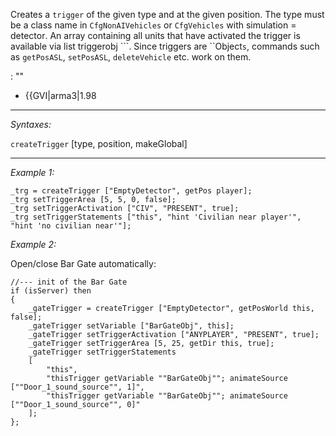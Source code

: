 Creates a `trigger` of the given type and at the given position. The type must be a class name in `CfgNonAIVehicles` or `CfgVehicles` with <syntaxhighlight lang="cpp" inline>simulation = detector</syntaxhighlight>. An array containing all units that have activated the trigger is available via <sqf inline>list triggerobj
```. Since triggers are ``Object`s`, commands such as `getPosASL`, `setPosASL`, `deleteVehicle` etc. work on them.

: ""
* {{GVI|arma3|1.98


---
*Syntaxes:*

`createTrigger` [type, position, makeGlobal]

---
*Example 1:*

```sqf
_trg = createTrigger ["EmptyDetector", getPos player];
_trg setTriggerArea [5, 5, 0, false];
_trg setTriggerActivation ["CIV", "PRESENT", true];
_trg setTriggerStatements ["this", "hint 'Civilian near player'", "hint 'no civilian near'"];
```

*Example 2:*

Open/close Bar Gate automatically:

```sqf
//--- init of the Bar Gate
if (isServer) then
{	
	_gateTrigger = createTrigger ["EmptyDetector", getPosWorld this, false];
	_gateTrigger setVariable ["BarGateObj", this];
	_gateTrigger setTriggerActivation ["ANYPLAYER", "PRESENT", true];
	_gateTrigger setTriggerArea [5, 25, getDir this, true];
	_gateTrigger setTriggerStatements 
	[
		"this", 
		"thisTrigger getVariable ""BarGateObj""; animateSource [""Door_1_sound_source"", 1]", 
		"thisTrigger getVariable ""BarGateObj""; animateSource [""Door_1_sound_source"", 0]"
	];
};
```